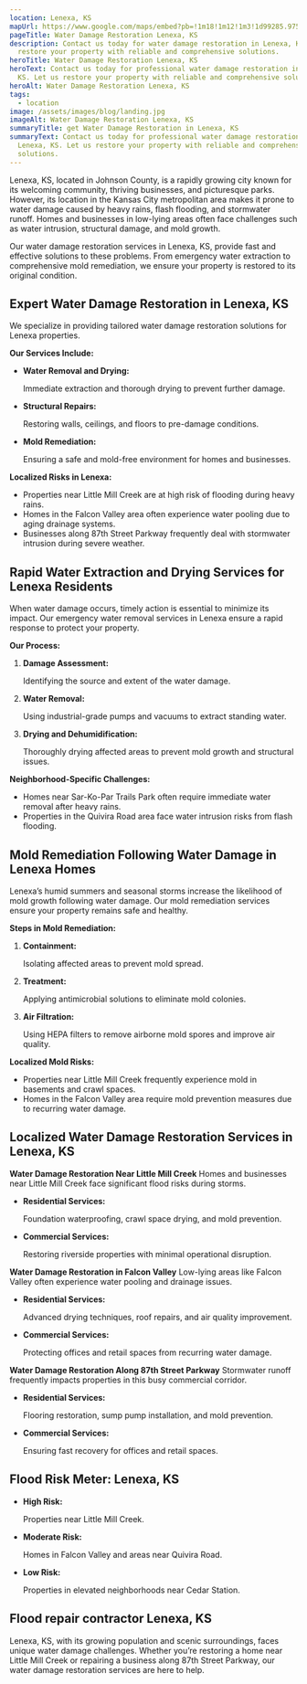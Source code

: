 ```yaml
---
location: Lenexa, KS
mapUrl: https://www.google.com/maps/embed?pb=!1m18!1m12!1m3!1d99285.97549728025!2d-94.88955515804228!3d38.953984459906984!2m3!1f0!2f0!3f0!3m2!1i1024!2i768!4f13.1!3m3!1m2!1s0x87c0941f1e2799ad%3A0x3262f5887c5f490b!2sLenexa%2C%20KS!5e0!3m2!1sen!2sus!4v1735698402018!5m2!1sen!2sus
pageTitle: Water Damage Restoration Lenexa, KS
description: Contact us today for water damage restoration in Lenexa, KS. Let us
  restore your property with reliable and comprehensive solutions.
heroTitle: Water Damage Restoration Lenexa, KS
heroText: Contact us today for professional water damage restoration in Lenexa,
  KS. Let us restore your property with reliable and comprehensive solutions.
heroAlt: Water Damage Restoration Lenexa, KS
tags:
  - location
image: /assets/images/blog/landing.jpg
imageAlt: Water Damage Restoration Lenexa, KS
summaryTitle: get Water Damage Restoration in Lenexa, KS
summaryText: Contact us today for professional water damage restoration in
  Lenexa, KS. Let us restore your property with reliable and comprehensive
  solutions.
---
```

Lenexa, KS, located in Johnson County, is a rapidly growing city known for its welcoming community, thriving businesses, and picturesque parks. However, its location in the Kansas City metropolitan area makes it prone to water damage caused by heavy rains, flash flooding, and stormwater runoff. Homes and businesses in low-lying areas often face challenges such as water intrusion, structural damage, and mold growth.

Our water damage restoration services in Lenexa, KS, provide fast and effective solutions to these problems. From emergency water extraction to comprehensive mold remediation, we ensure your property is restored to its original condition.

## **Expert Water Damage Restoration in Lenexa, KS**

We specialize in providing tailored water damage restoration solutions for Lenexa properties.

**Our Services Include:**

* **Water Removal and Drying:**

   Immediate extraction and thorough drying to prevent further damage.
* **Structural Repairs:**

   Restoring walls, ceilings, and floors to pre-damage conditions.
* **Mold Remediation:**

   Ensuring a safe and mold-free environment for homes and businesses.

**Localized Risks in Lenexa:**

* Properties near Little Mill Creek are at high risk of flooding during heavy rains.
* Homes in the Falcon Valley area often experience water pooling due to aging drainage systems.
* Businesses along 87th Street Parkway frequently deal with stormwater intrusion during severe weather.

## **Rapid Water Extraction and Drying Services for Lenexa Residents**

When water damage occurs, timely action is essential to minimize its impact. Our emergency water removal services in Lenexa ensure a rapid response to protect your property.

**Our Process:**

1. **Damage Assessment:**

    Identifying the source and extent of the water damage.
2. **Water Removal:**

    Using industrial-grade pumps and vacuums to extract standing water.
3. **Drying and Dehumidification:**

    Thoroughly drying affected areas to prevent mold growth and structural issues.

**Neighborhood-Specific Challenges:**

* Homes near Sar-Ko-Par Trails Park often require immediate water removal after heavy rains.
* Properties in the Quivira Road area face water intrusion risks from flash flooding.

## **Mold Remediation Following Water Damage in Lenexa Homes**

Lenexa’s humid summers and seasonal storms increase the likelihood of mold growth following water damage. Our mold remediation services ensure your property remains safe and healthy.

**Steps in Mold Remediation:**

1. **Containment:**

    Isolating affected areas to prevent mold spread.
2. **Treatment:**

    Applying antimicrobial solutions to eliminate mold colonies.
3. **Air Filtration:**

    Using HEPA filters to remove airborne mold spores and improve air quality.

**Localized Mold Risks:**

* Properties near Little Mill Creek frequently experience mold in basements and crawl spaces.
* Homes in the Falcon Valley area require mold prevention measures due to recurring water damage.

## **Localized Water Damage Restoration Services in Lenexa, KS**

**Water Damage Restoration Near Little Mill Creek**
Homes and businesses near Little Mill Creek face significant flood risks during storms.

* **Residential Services:**

   Foundation waterproofing, crawl space drying, and mold prevention.
* **Commercial Services:**

   Restoring riverside properties with minimal operational disruption.

**Water Damage Restoration in Falcon Valley**
Low-lying areas like Falcon Valley often experience water pooling and drainage issues.

* **Residential Services:**

   Advanced drying techniques, roof repairs, and air quality improvement.
* **Commercial Services:**

   Protecting offices and retail spaces from recurring water damage.

**Water Damage Restoration Along 87th Street Parkway**
Stormwater runoff frequently impacts properties in this busy commercial corridor.

* **Residential Services:**

   Flooring restoration, sump pump installation, and mold prevention.
* **Commercial Services:**

   Ensuring fast recovery for offices and retail spaces.

## **Flood Risk Meter: Lenexa, KS**

* **High Risk:**

   Properties near Little Mill Creek.
* **Moderate Risk:**

   Homes in Falcon Valley and areas near Quivira Road.
* **Low Risk:**

   Properties in elevated neighborhoods near Cedar Station.

## **Flood repair contractor Lenexa, KS**

Lenexa, KS, with its growing population and scenic surroundings, faces unique water damage challenges. Whether you’re restoring a home near Little Mill Creek or repairing a business along 87th Street Parkway, our water damage restoration services are here to help.

